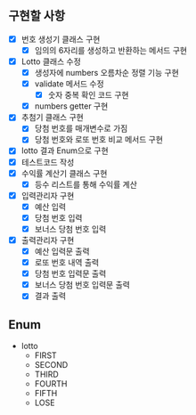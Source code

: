 ## 구현할 사항
- [x] 번호 생성기 클래스 구현
  - [x] 임의의 6자리를 생성하고 반환하는 메서드 구현
- [x] Lotto 클래스 수정
  - [x] 생성자에 numbers 오름차순 정렬 기능 구현 
  - [x] validate 메서드 수정
    - [x] 숫자 중복 확인 코드 구현
  - [x] numbers getter 구현
- [x] 추첨기 클래스 구현
  - [x] 당첨 번호를 매개변수로 가짐
  - [x] 당첨 번호와 로또 번호 비교 메서드 구현
- [x] lotto 결과 Enum으로 구현
- [x] 테스트코드 작성
- [x] 수익률 계산기 클래스 구현
  - [x] 등수 리스트를 통해 수익률 계산
- [x] 입력관리자 구현
  - [x] 예산 입력
  - [x] 당첨 번호 입력
  - [x] 보너스 당첨 번호 입력
- [x] 출력관리자 구현
  - [x] 예산 입력문 출력
  - [x] 로또 번호 내역 출력
  - [x] 당첨 번호 입력문 출력
  - [x] 보너스 당첨 번호 입력문 출력
  - [x] 결과 출력

## Enum
- lotto
  - FIRST
  - SECOND
  - THIRD
  - FOURTH
  - FIFTH
  - LOSE
